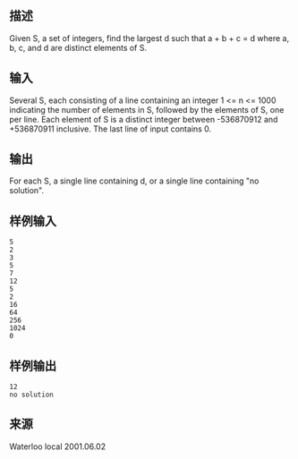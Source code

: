 ## 描述


Given S, a set of integers, find the largest d such that a + b + c = d where a, b, c, and d are distinct elements of S. 

## 输入


Several S, each consisting of a line containing an integer 1 <= n <= 1000 indicating the number of elements in S, followed by the elements of S, one per line. Each element of S is a distinct integer between -536870912 and +536870911 inclusive. The last line of input contains 0. 

## 输出


For each S, a single line containing d, or a single line containing "no solution". 

## 样例输入


```
5
2 
3 
5 
7 
12
5
2 
16 
64 
256 
1024
0

```


## 样例输出


```
12
no solution

```


## 来源


Waterloo local 2001.06.02

